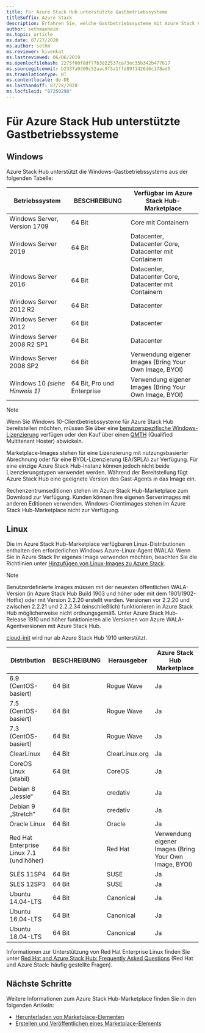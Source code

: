 ```yaml
---
title: Für Azure Stack Hub unterstützte Gastbetriebssysteme
titleSuffix: Azure Stack
description: Erfahren Sie, welche Gastbetriebssysteme mit Azure Stack Hub verwendet werden können.
author: sethmanheim
ms.topic: article
ms.date: 07/27/2020
ms.author: sethm
ms.reviewer: kivenkat
ms.lastreviewed: 06/06/2019
ms.openlocfilehash: 2275f00f8df77b3822537ca73ec35b342b477617
ms.sourcegitcommit: b2337a9309c52aac9f5a1ffd89f1426d6c178ad5
ms.translationtype: HT
ms.contentlocale: de-DE
ms.lasthandoff: 07/28/2020
ms.locfileid: "87250298"
---
```

# <a name="guest-operating-systems-supported-on-azure-stack-hub"></a>Für Azure Stack Hub unterstützte Gastbetriebssysteme

## <a name="windows"></a>Windows

Azure Stack Hub unterstützt die Windows-Gastbetriebssysteme aus der folgenden Tabelle:

| Betriebssystem | BESCHREIBUNG | Verfügbar im Azure Stack Hub-Marketplace |
| --- | --- | --- |
| Windows Server, Version 1709 | 64 Bit | Core mit Containern |
| Windows Server 2019 | 64 Bit |  Datacenter, Datacenter Core, Datacenter mit Containern |
| Windows Server 2016 | 64 Bit |  Datacenter, Datacenter Core, Datacenter mit Containern |
| Windows Server 2012 R2 | 64 Bit |  Datacenter |
| Windows Server 2012 | 64 Bit |  Datacenter |
| Windows Server 2008 R2 SP1 | 64 Bit |  Datacenter |
| Windows Server 2008 SP2 | 64 Bit |  Verwendung eigener Images (Bring Your Own Image, BYOI) |
| Windows 10 *(siehe Hinweis 1)* | 64 Bit, Pro und Enterprise | Verwendung eigener Images (Bring Your Own Image, BYOI) |

> [!NOTE]
> Wenn Sie Windows 10-Clientbetriebssysteme für Azure Stack Hub bereitstellen möchten, müssen Sie über eine [benutzerspezifische Windows-Lizenzierung](https://www.microsoft.com/licensing/product-licensing/windows10.aspx) verfügen oder den Kauf über einen [QMTH](https://www.microsoft.com/en-us/CloudandHosting/licensing_sca.aspx) (Qualified Multitenant Hoster) abwickeln.

Marketplace-Images stehen für eine Lizenzierung mit nutzungsbasierter Abrechnung oder für eine BYOL-Lizenzierung (EA/SPLA) zur Verfügung. Für eine einzige Azure Stack Hub-Instanz können jedoch nicht beide Lizenzierungstypen verwendet werden. Während der Bereitstellung fügt Azure Stack Hub eine geeignete Version des Gast-Agents in das Image ein.

Rechenzentrumseditionen stehen im Azure Stack Hub-Marketplace zum Download zur Verfügung. Kunden können ihre eigenen Serverimages mit anderen Editionen verwenden. Windows-Clientimages stehen im Azure Stack Hub-Marketplace nicht zur Verfügung.

## <a name="linux"></a>Linux

Die im Azure Stack Hub-Marketplace verfügbaren Linux-Distributionen enthalten den erforderlichen Windows Azure-Linux-Agent (WALA). Wenn Sie in Azure Stack Ihr eigenes Image verwenden möchten, beachten Sie die Richtlinien unter [Hinzufügen von Linux-Images zu Azure Stack](azure-stack-linux.md).

> [!NOTE]
> Benutzerdefinierte Images müssen mit der neuesten öffentlichen WALA-Version (in Azure Stack Hub Build 1903 und höher oder mit dem 1901/1902-Hotfix) oder mit Version 2.2.20 erstellt werden. Versionen vor 2.2.20 und zwischen 2.2.21 und 2.2.2.34 (einschließlich) funktionieren in Azure Stack Hub möglicherweise nicht ordnungsgemäß. Unter Azure Stack Hub-Release 1910 und höher funktionieren alle Versionen von Azure WALA-Agentversionen mit Azure Stack Hub.
>
> [cloud-init](https://cloud-init.io/) wird nur ab Azure Stack Hub 1910 unterstützt.

| Distribution | BESCHREIBUNG | Herausgeber | Azure Stack Hub Marketplace |
| --- | --- | --- | --- |
| 6\.9 (CentOS-basiert) | 64 Bit | Rogue Wave | Ja |
| 7\.5 (CentOS-basiert) | 64 Bit | Rogue Wave | Ja |
| 7\.3 (CentOS-basiert) | 64 Bit | Rogue Wave | Ja |
| ClearLinux | 64 Bit | ClearLinux.org | Ja |
| CoreOS Linux (stabil) |  64 Bit | CoreOS | Ja |
| Debian 8 „Jessie“ | 64 Bit | credativ |  Ja |
| Debian 9 „Stretch“ | 64 Bit | credativ | Ja |
| Oracle Linux | 64 Bit | Oracle | Ja |
| Red Hat Enterprise Linux 7.1 (und höher) | 64 Bit | Red Hat | Verwendung eigener Images (Bring Your Own Image, BYOI) |
| SLES 11SP4 | 64 Bit | SUSE | Ja |
| SLES 12SP3 | 64 Bit | SUSE | Ja |
| Ubuntu 14.04-LTS | 64 Bit | Canonical | Ja |
| Ubuntu 16.04-LTS | 64 Bit | Canonical | Ja |
| Ubuntu 18.04-LTS | 64 Bit | Canonical | Ja |

Informationen zur Unterstützung von Red Hat Enterprise Linux finden Sie unter [Red Hat and Azure Stack Hub: Frequently Asked Questions](https://access.redhat.com/articles/3413531) (Red Hat und Azure Stack: häufig gestellte Fragen).

## <a name="next-steps"></a>Nächste Schritte

Weitere Informationen zum Azure Stack Hub-Marketplace finden Sie in den folgenden Artikeln:

- [Herunterladen von Marketplace-Elementen](azure-stack-download-azure-marketplace-item.md)  
- [Erstellen und Veröffentlichen eines Marketplace-Elements](azure-stack-create-and-publish-marketplace-item.md)
